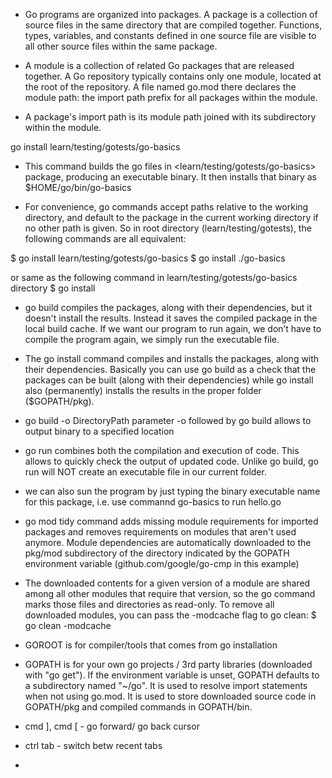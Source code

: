- Go programs are organized into packages. A package is a collection of source files in the same directory that are compiled together. Functions, types, variables, and constants defined in one source file are visible to all other source files within the same package.

- A module is a collection of related Go packages that are released together. A Go repository typically contains only one module, located at the root of the repository. A file named go.mod there declares the module path: the import path prefix for all packages within the module.

- A package's import path is its module path joined with its subdirectory within the module.

go install learn/testing/gotests/go-basics
- This command builds the go files in <learn/testing/gotests/go-basics> package, producing an executable binary. It then installs that binary as $HOME/go/bin/go-basics

- For convenience, go commands accept paths relative to the working directory, and default to the package in the current working directory if no other path is given. So in root directory (learn/testing/gotests), the following commands are all equivalent:

$ go install learn/testing/gotests/go-basics
$ go install ./go-basics

or same as the following command in learn/testing/gotests/go-basics directory
$ go install

- go build 
compiles the packages, along with their dependencies, but it doesn't install the results. Instead it saves the compiled package in the local build cache. If we want our program to run again, we don’t have to compile the program again, we simply run the executable file.

- The go install command compiles and installs the packages, along with their dependencies. Basically you can use go build as a check that the packages can be built (along with their dependencies) while go install also (permanently) installs the results in the proper folder ($GOPATH/pkg).

- go build -o DirectoryPath
parameter -o followed by go build allows to output binary to a specified location

- go run <name of the Go program>
combines both the compilation and execution of code. This allows to quickly check the output of updated code. 
Unlike go build, go run will NOT create an executable file in our current folder.

- we can also sun the program by just typing the binary executable name for this package, i.e. use commannd go-basics to run hello.go
- go mod tidy 
command adds missing module requirements for imported packages and removes requirements on modules that aren't used anymore. Module dependencies are automatically downloaded to the pkg/mod subdirectory of the directory indicated by the GOPATH environment variable (github.com/google/go-cmp in this example)

- The downloaded contents for a given version of a module are shared among all other modules that require that version, so the go command marks those files and directories as read-only. To remove all downloaded modules, you can pass the -modcache flag to go clean:
$ go clean -modcache

- GOROOT is for compiler/tools that comes from go installation
- GOPATH is for your own go projects / 3rd party libraries (downloaded with "go get"). If the environment variable is unset, GOPATH defaults to a subdirectory named "~/go". It is used to resolve import statements when not using go.mod. It is used to store downloaded source code in GOPATH/pkg and compiled commands in GOPATH/bin.

- cmd ], cmd [ - go forward/ go back cursor
- ctrl tab - switch betw recent tabs
- 
